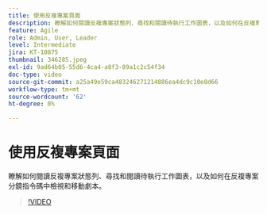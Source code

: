 ```yaml
---
title: 使用反複專案頁面
description: 瞭解如何閱讀反複專案狀態列、尋找和閱讀待執行工作圖表，以及如何在反複專案分鏡指令碼中檢視和移動劇本。
feature: Agile
role: Admin, User, Leader
level: Intermediate
jira: KT-10875
thumbnail: 346285.jpeg
exl-id: 9ad64b05-55d6-4ca4-a8f3-89a1c2c54f34
doc-type: video
source-git-commit: a25a49e59ca483246271214886ea4dc9c10e8d66
workflow-type: tm+mt
source-wordcount: '62'
ht-degree: 0%

---
```


# 使用反複專案頁面

瞭解如何閱讀反複專案狀態列、尋找和閱讀待執行工作圖表，以及如何在反複專案分鏡指令碼中檢視和移動劇本。

>[!VIDEO](https://video.tv.adobe.com/v/346285/?quality=12&learn=on)
